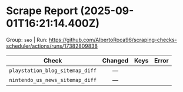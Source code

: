 # Scrape Report (2025-09-01T16:21:14.400Z)

Group: `seo`  |  Run: https://github.com/AlbertoRoca96/scraping-checks-scheduler/actions/runs/17382809838

| Check | Changed | Keys | Error |
|---|:---:|:--|:--|
| `playstation_blog_sitemap_diff` | — |  |  |
| `nintendo_us_news_sitemap_diff` | — |  |  |
